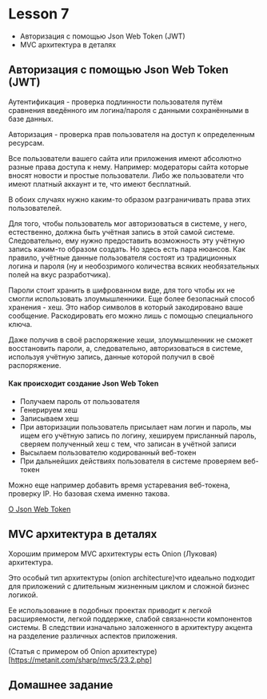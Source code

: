 # Lesson 7

- Авторизация с помощью Json Web Token (JWT)
- MVC архитектура в деталях

## Авторизация с помощью Json Web Token (JWT)

Аутентификация - проверка подлинности пользователя путём сравнения введённого им логина/пароля с данными сохранёнными в базе данных.

Авторизация - проверка прав пользователя на доступ к определенным ресурсам.


Все пользователи вашего сайта или приложения имеют абсолютно разные права доступа к нему. Например: модераторы сайта которые вносят новости и простые пользователи.
Либо же пользователи что имеют платный аккаунт и те, что имеют бесплатный.

В обоих случаях нужно каким-то образом разграничивать права этих пользователей.

Для того, чтобы пользователь мог авторизоваться в системе, у него, естественно, должна быть учётная запись в этой самой системе. Следовательно, ему нужно предоставить возможность эту учётную запись каким-то образом создать. 
Но здесь есть пара нюансов. 
Как правило, учётные данные пользователя состоят из традиционных логина и пароля (ну и необозримого количества всяких необязательных полей на вкус разработчика).

Пароли стоит хранить в шифрованном виде, для того чтобы их не смогли использовать злоумышленники. Еще более безопасный способ хранения - хеш. Это набор символов в который закодировано ваше сообщение. Раскодировать его можно лишь с помощью специального ключа. 

Даже получив в своё распоряжение хеши, злоумышленник не сможет восстановить пароли, а, следовательно, авторизоваться в системе, используя учётную запись, данные которой получил в своё распоряжение.

#### Как происходит создание  Json Web Token

- Получаем пароль от пользователя
- Генерируем хеш
- Записываем хеш
- При авторизации пользователь присылает нам логин и пароль, мы ищем его учётную запись по логину, хешируем присланный пароль, сверяем полученный хеш с тем, что записан в учётной записи
- Высылаем пользователю кодированный веб-токен
- При дальнейших действиях пользователя в системе проверяем веб-токен

Можно еще например добавить время устаревания веб-токена, проверку IP. Но базовая схема именно такова.


[О Json Web Token](http://whiteshieldsoftware.blogspot.com/2016/06/expressjs-user-login-and-registration.html)


## MVC архитектура в деталях

Хорошим примером MVC архитектуры есть Onion (Луковая) архитектура.

Это особый тип архитектуры (onion architecture)что идеально подходит для приложений с длительным жизненным циклом и сложной бизнес логикой.

Ее использование в подобных проектах приводит к легкой расширяемости, легкой поддержке, слабой связанности компонентов системы. В следствии изначально заложенного в архитектуру акцента на разделение различных аспектов приложения. 


(Статья с примером об Onion архитектуре)[https://metanit.com/sharp/mvc5/23.2.php]


## Домашнее задание

